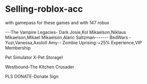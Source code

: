 # Selling-roblox-acc
with gamepass for these games and with 147 robux

---The Vampire Legacies- Dark Josie,Kol Mikaelson,Niklaus Mikaelson,Mikael Mikaelson,Alaric Saltzman-------
BedWars -Yuzi,Vanessa,Axolotl Amy--
Zombie Uprising-+25% Experience,VIP Membership

Pet Simulator X-Pet Storage!

Westbound-The Kitchen Crusader

PLS DONATE-Donate Sign
